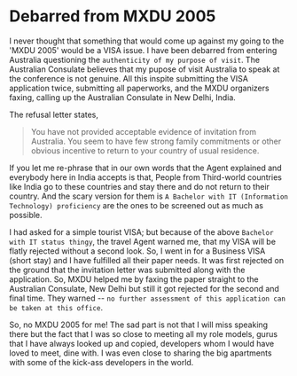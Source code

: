 # Debarred from MXDU 2005

I never thought that something that would come up against my going to the 'MXDU 2005' would be a VISA issue. I have been debarred from entering Australia questioning the `authenticity of my purpose of visit`. The Australian Consulate believes that my pupose of visit Australia to speak at the conference is not genuine. All this inspite submitting the VISA application twice, submitting all paperworks, and the MXDU organizers faxing, calling up the Australian Consulate in New Delhi, India.

The refusal letter states,

> You have not provided acceptable evidence of invitation from Australia. You seem to have few strong family commitments or other obvious incentive to return to your country of usual residence.

If you let me re-phrase that in our own words that the Agent explained and everybody here in India accepts is that, People from Third-world countries like India go to these countries and stay there and do not return to their country. And the scary version for them is `A Bachelor with IT (Information Technology) proficiency` are the ones to be screened out as much as possible.

I had asked for a simple tourist VISA; but because of the above `Bachelor with IT status thingy`, the travel Agent warned me, that my VISA will be flatly rejected without a second look. So, I went in for a Business VISA (short stay) and I have fulfilled all their paper needs. It was first rejected on the ground that the invitation letter was submitted along with the application. So, MXDU helped me by faxing the paper straight to the Australian Consulate, New Delhi but still it got rejected for the second and final time. They warned -- `no further assessment of this application can be taken at this office`.

So, no MXDU 2005 for me! The sad part is not that I will miss speaking there but the fact that I was so close to meeting all my role models, gurus that I have always looked up and copied, developers whom I would have loved to meet, dine with. I was even close to sharing the big apartments with some of the kick-ass developers in the world.